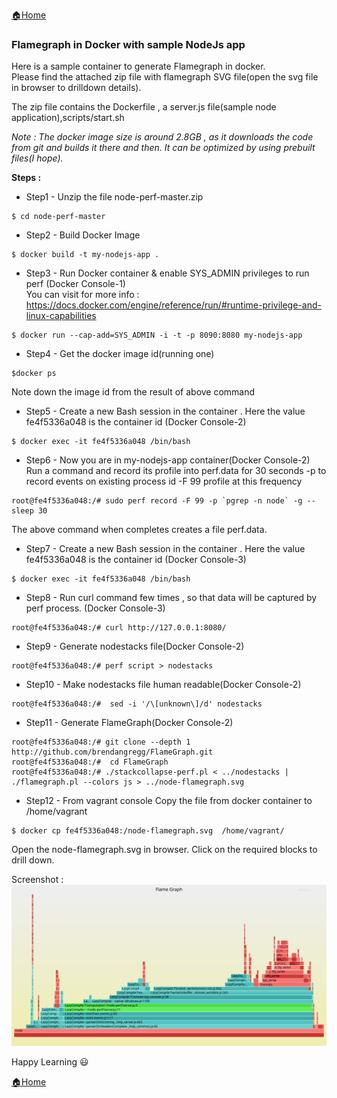 [:house:Home](https://github.com/debbiswal/Articles)  

### Flamegraph in Docker with sample NodeJs app  

Here is a sample container to generate Flamegraph in docker.  
Please find the attached zip file with flamegraph SVG file(open the svg file in browser to drilldown details).  

The zip file contains the Dockerfile , a server.js file(sample node application),scripts/start.sh  

*Note : The docker image size is around 2.8GB , as it downloads the code from git and builds it there and then. It can be optimized by using prebuilt files(I hope).*  

**Steps :**  

* Step1 - Unzip the file node-perf-master.zip   
```
$ cd node-perf-master
```  

* Step2 - Build Docker Image  
```
$ docker build -t my-nodejs-app .
```  

* Step3 - Run Docker container & enable SYS_ADMIN privileges to run perf (Docker Console-1)  
You can visit for more info : https://docs.docker.com/engine/reference/run/#runtime-privilege-and-linux-capabilities  
```
$ docker run --cap-add=SYS_ADMIN -i -t -p 8090:8080 my-nodejs-app
```  

* Step4 - Get the docker image id(running one)  
```
$docker ps
```  
Note down the image id from the result of above command  

* Step5 - Create a new Bash session in the container . Here the value fe4f5336a048  is the container id (Docker Console-2)  
```
$ docker exec -it fe4f5336a048 /bin/bash
```  

* Step6 - Now you are in my-nodejs-app container(Docker Console-2)  
Run a command and record its profile into perf.data for 30 seconds -p to record events on existing process id -F 99 profile at this frequency  
```
root@fe4f5336a048:/# sudo perf record -F 99 -p `pgrep -n node` -g -- sleep 30
```  
The above command when completes creates a file perf.data.

* Step7 - Create a new Bash session in the container . Here the value fe4f5336a048  is the container id (Docker Console-3)  
```
$ docker exec -it fe4f5336a048 /bin/bash
```  

* Step8 - Run curl command few times , so that  data will be captured by perf process. (Docker Console-3)
```
root@fe4f5336a048:/# curl http://127.0.0.1:8080/
```  

* Step9 - Generate nodestacks file(Docker Console-2)
```
root@fe4f5336a048:/# perf script > nodestacks
```  

* Step10 - Make nodestacks file human readable(Docker Console-2)
```
root@fe4f5336a048:/#  sed -i '/\[unknown\]/d' nodestacks
```  

* Step11 - Generate FlameGraph(Docker Console-2)
```
root@fe4f5336a048:/# git clone --depth 1 http://github.com/brendangregg/FlameGraph.git
root@fe4f5336a048:/#  cd FlameGraph
root@fe4f5336a048:/# ./stackcollapse-perf.pl < ../nodestacks | ./flamegraph.pl --colors js > ../node-flamegraph.svg
```  

* Step12 - From vagrant console Copy the file from docker container to /home/vagrant
```
$ docker cp fe4f5336a048:/node-flamegraph.svg  /home/vagrant/
```  

Open the node-flamegraph.svg in browser. Click on the required blocks to drill down.  

Screenshot :  
![flamegraph](node-flamegraph.svg)  

Happy Learning :smiley:  

[:house:Home](https://github.com/debbiswal/Articles)
